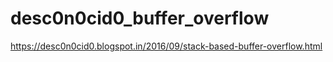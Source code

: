# desc0n0cid0_buffer_overflow
https://desc0n0cid0.blogspot.in/2016/09/stack-based-buffer-overflow.html
